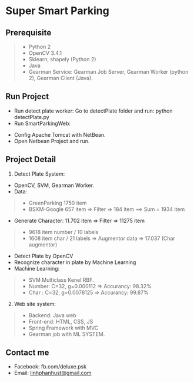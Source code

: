 
Super Smart Parking
===========================================

Prerequisite
------------

> - Python 2
> - OpenCV 3.4.1
> - Sklearn, shapely (Python 2)
> - Java
> - Gearman Service: Gearman Job Server, Gearman Worker (python 2), Gearman Client (Java).

Run Project
------------
- Run detect plate worker: Go to detectPlate folder and run: python detectPlate.py
- Run SmartParkingWeb: 
+ Config Apache Tomcat with NetBean.
+ Open Netbean Project and run.

Project Detail
------------
1. Detect Plate System:
- OpenCV, SVM, Gearman Worker.
- Data:  
> - GreenParking 1750 item
> - BSXM-Google 657 item => Filter => 184 item
> ==> Sum = 1934 item
- Generate Character: 11.702 item => Filter => 11275 item
> + 9618 item number / 10 labels
> + 1608 item char / 21 labels
=> Augmentor data => 17.037 (Char augmentor)
- Detect Plate by OpenCV
- Recognize character in plate by Machine Learning
- Machine Learning:
> + SVM Multiclass Kenel RBF.
> + Number: C=32, g=0.000112  => Accurancy: 98.32%
> + Char  : C=32, g=0.0078125 => Accurancy: 99.87%

2. Web site system:
> - Backend: Java web
> - Front-end: HTML, CSS, JS
> - Spring Framework with MVC
> - Gearman job with ML SYSTEM.

Contact me
------------
- Facebook: fb.com/deluxe.psk
- Email: linhphanhust@gmail.com
